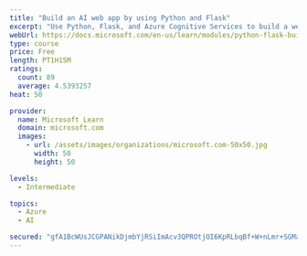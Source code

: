 ```yaml
---
title: "Build an AI web app by using Python and Flask"
excerpt: "Use Python, Flask, and Azure Cognitive Services to build a web app that incorporates AI"
webUrl: https://docs.microsoft.com/en-us/learn/modules/python-flask-build-ai-web-app/
type: course
price: Free
length: PT1H15M
ratings:
  count: 89
  average: 4.5393257
heat: 50

provider:
  name: Microsoft Learn
  domain: microsoft.com
  images:
    - url: /assets/images/organizations/microsoft.com-50x50.jpg
      width: 50
      height: 50

levels:
  - Intermediate

topics:
  - Azure
  - AI

secured: "gfA1BcWUsJCGPANikDjmbYjRSiImAcv3QPROtjOI6KpRLbqBf+W+nLmr+SGMaA/LqcmYt08R3Z3RN4byUtQswCzjPhtoawPGVNxx7fSZ0eCfRRD5ECuP9eQ0qyRIk5+ZiGp6+SfJ8IbXwI5Ds4hnWxqxdGM3xcv2j3btBeVZQ8Z/vhvU8166iEHzUWbn0fgpbEvz1EbpdwS1JHvpRXYYg3XLRyxHqf4NYBQawsBy2UfJfi+W5CkyZ1nauw7XCu601+cY5FxIRBSgul9qDeFF2Izx6qAv5oZGKbWG5N2j5GPDndhmahBO5unOTkW4zHu534UM9i5si/B255QHcFmr2jDx1yPYr1ST1mXfAhFUuCPIPa+hxVsb20xsjaWHXCodC4QnlSoSN64hIt3Pp7eVSc7Ac3MsQtrMMkgNDvsHPSo=;ETZr3ljjEozUzMXwYbxG9A=="
---
```


